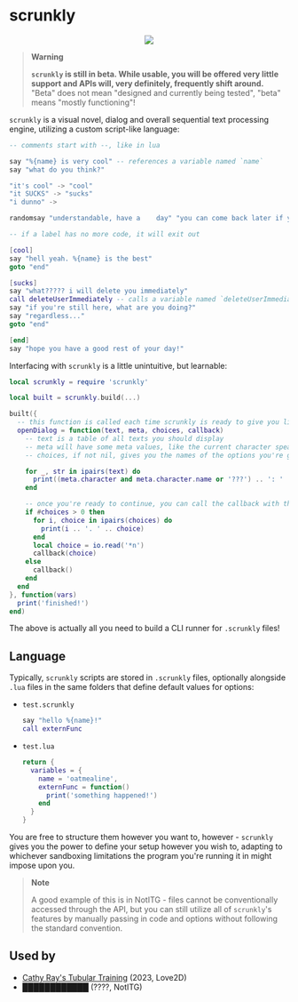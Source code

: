 # scrunkly

<center>

![](https://bestanimations.com/Site/Construction/under-construction-animated-gif-8.gif)

</center>

> **Warning**
> 
> **`scrunkly` is still in beta. While usable, you will be offered very little support and APIs will, very definitely, frequently shift around.** "Beta" does not mean "designed and currently being tested", "beta" means "mostly functioning"!

`scrunkly` is a visual novel, dialog and overall sequential text processing engine, utilizing a custom script-like language:

```lua
-- comments start with --, like in lua

say "%{name} is very cool" -- references a variable named `name`
say "what do you think?"

"it's cool" -> "cool"
"it SUCKS" -> "sucks"
"i dunno" ->

randomsay "understandable, have a    day" "you can come back later if you find out!" "no pressure!"

-- if a label has no more code, it will exit out

[cool]
say "hell yeah. %{name} is the best"
goto "end"

[sucks]
say "what????? i will delete you immediately"
call deleteUserImmediately -- calls a variable named `deleteUserImmediately`
say "if you're still here, what are you doing?"
say "regardless..."
goto "end"

[end]
say "hope you have a good rest of your day!"
```

Interfacing with `scrunkly` is a little unintuitive, but learnable:

```lua
local scrunkly = require 'scrunkly'

local built = scrunkly.build(...)

built({
  -- this function is called each time scrunkly is ready to give you lines
  openDialog = function(text, meta, choices, callback)
    -- text is a table of all texts you should display
    -- meta will have some meta values, like the current character speaking and their expression
    -- choices, if not nil, gives you the names of the options you're given

    for _, str in ipairs(text) do
      print((meta.character and meta.character.name or '???') .. ': ' .. str)
    end

    -- once you're ready to continue, you can call the callback with the index of your choice
    if #choices > 0 then
      for i, choice in ipairs(choices) do
        print(i .. '. ' .. choice)
      end
      local choice = io.read('*n')
      callback(choice)
    else
      callback()
    end
  end
}, function(vars)
  print('finished!')
end)
```

The above is actually all you need to build a CLI runner for `.scrunkly` files!

## Language

Typically, `scrunkly` scripts are stored in `.scrunkly` files, optionally alongside `.lua` files in the same folders that define default values for options:

- `test.scrunkly`
  ```lua
  say "hello %{name}!"
  call externFunc
  ```
- `test.lua`
  ```lua
  return {
    variables = {
      name = 'oatmealine',
      externFunc = function()
        print('something happened!')
      end
    }
  }
  ```

You are free to structure them however you want to, however - `scrunkly` gives you the power to define your setup however you wish to, adapting to whichever sandboxing limitations the program you're running it in might impose upon you.

> **Note**
> 
> A good example of this is in NotITG - files cannot be conventionally accessed through the API, but you can still utilize all of `scrunkly`'s features by manually passing in code and options without following the standard convention.

## Used by

- [Cathy Ray's Tubular Training](https://oatmealine.itch.io/cathy-rays-tubular-training) (2023, Love2D)
- [████████████](https://yugoslavia.best/c/) (????, NotITG)